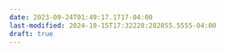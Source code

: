 ```yaml
---
date: 2023-09-24T01:49:17.1717-04:00
last-modified: 2024-10-15T17:32228:282855.5555-04:00
draft: true
---
```

